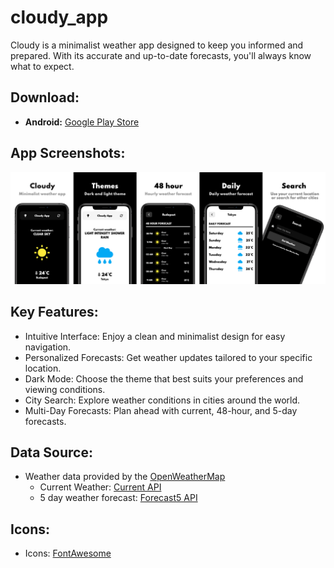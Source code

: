 # cloudy_app

Cloudy is a minimalist weather app designed to keep you informed and prepared. With its accurate and up-to-date forecasts, you'll always know what to expect.

## Download:
* **Android:** [Google Play Store](https://play.google.com/store/apps/details?id=com.flutter.hertelendymm.cloudy&hl=en_SG)

## App Screenshots:
<img src="screenshots/cloudy_v3.png" alt="Cloudy App Screenshot 1"/>

## Key Features:
- Intuitive Interface: Enjoy a clean and minimalist design for easy navigation.
- Personalized Forecasts: Get weather updates tailored to your specific location.
- Dark Mode: Choose the theme that best suits your preferences and viewing conditions.
- City Search: Explore weather conditions in cities around the world.
- Multi-Day Forecasts: Plan ahead with current, 48-hour, and 5-day forecasts.

## Data Source:
- Weather data provided by the [OpenWeatherMap](https://openweathermap.org/api)
  - Current Weather: [Current API](https://openweathermap.org/current)
  - 5 day weather forecast: [Forecast5 API](https://openweathermap.org/forecast5)

## Icons:
- Icons: [FontAwesome](https://fontawesome.com/icons)
